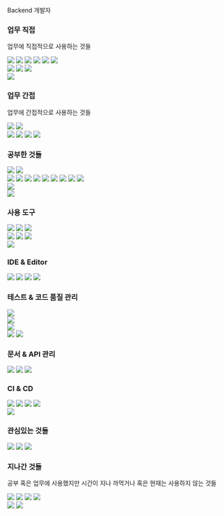 Backend 개발자

### 업무 직접
업무에 직접적으로 사용하는 것들
<div>
	<img src="https://img.shields.io/badge/Java-FFFFFF?style=for-the-badge&logo=openjdk&logoColor=black" />
	<img src="https://img.shields.io/badge/Spring-6DB33F?style=for-the-badge&logo=spring&logoColor=white" />
	<img src="https://img.shields.io/badge/SpringBoot-6DB33F?style=for-the-badge&logo=springboot&logoColor=white" />
	<img src="https://img.shields.io/badge/SpringCloud-6DB33F?style=for-the-badge&logo=spring&logoColor=white" />
	<img src="https://img.shields.io/badge/SpringSecurity-6DB33F?style=for-the-badge&logo=springsecurity&logoColor=white" />
	<img src="https://img.shields.io/badge/Hibernate-59666C?style=for-the-badge&logo=hibernate&logoColor=white" />
</div>

<div>
	<img src="https://img.shields.io/badge/MySQL-4479A1?style=for-the-badge&logo=mysql&logoColor=white" />
	<img src="https://img.shields.io/badge/Mariadb-003545?style=for-the-badge&logo=mariadb&logoColor=white" />
	<img src="https://img.shields.io/badge/MSSQL-CC2927?style=for-the-badge&logo=microsoftsqlserver&logoColor=white" />
</div>
<div>
	<img src="https://img.shields.io/badge/ApacheTomcat-F8DC75?style=for-the-badge&logo=apachetomcat&logoColor=white" />
</div>

### 업무 간접
업무에 간접적으로 사용하는 것들
<div>
	<img src="https://img.shields.io/badge/HTML-E34F26?style=for-the-badge&logo=html5&logoColor=white" />
	<img src="https://img.shields.io/badge/CSS-1572B6?style=for-the-badge&logo=css3&logoColor=white" />
</div>
<div>
	<img src="https://img.shields.io/badge/Redis-DC382D?style=for-the-badge&logo=redis&logoColor=white" />
	<img src="https://img.shields.io/badge/MongoDB-47A248?style=for-the-badge&logo=mongodb&logoColor=white" />
	<img src="https://img.shields.io/badge/Elasticsearch-005571?style=for-the-badge&logo=elasticsearch&logoColor=white" />
	<img src="https://img.shields.io/badge/InfluxDB-22ADF6?style=for-the-badge&logo=influxdb&logoColor=white" />
</div>


### 공부한 것들

<div>
	<img src="https://img.shields.io/badge/Vaadin-00B4F0?style=for-the-badge&logo=vaadin&logoColor=white" />
	<img src="https://img.shields.io/badge/Python-3776AB?style=for-the-badge&logo=python&logoColor=white" />
</div>
<div>
	<img src="https://img.shields.io/badge/JavaScript-F7DF1E?style=for-the-badge&logo=javascript&logoColor=white" />
	<img src="https://img.shields.io/badge/TypeScript-3178C6?style=for-the-badge&logo=typescript&logoColor=white" />
	<img src="https://img.shields.io/badge/Node.Js-339933?style=for-the-badge&logo=nodedotjs&logoColor=white" />
	<img src="https://img.shields.io/badge/Vue.Js-4FC08D?style=for-the-badge&logo=vuedotjs&logoColor=white" />
	<img src="https://img.shields.io/badge/Nuxt.Js-4FC08D?style=for-the-badge&logo=nuxtdotjs&logoColor=white" />
	<img src="https://img.shields.io/badge/Svelte-FF3E00?style=for-the-badge&logo=svelte&logoColor=white" />
	<img src="https://img.shields.io/badge/Vite-646CFF?style=for-the-badge&logo=vite&logoColor=white" />
	<img src="https://img.shields.io/badge/bootstrap-7953B3?style=for-the-badge&logo=bootstrap&logoColor=white" />
	<img src="https://img.shields.io/badge/tailwindcss-06B6D4?style=for-the-badge&logo=tailwindcss&logoColor=white" />
</div>
<div>
	<img src="https://img.shields.io/badge/Prometheus-E6522C?style=for-the-badge&logo=prometheus&logoColor=white" />
</div>
<div>
	<img src="https://img.shields.io/badge/RabbitMQ-FF6600?style=for-the-badge&logo=rabbitmq&logoColor=white" />
</div>

### 사용 도구

<div>
	<img src="https://img.shields.io/badge/Git-F05032?style=for-the-badge&logo=git&logoColor=white" />
	<img src="https://img.shields.io/badge/Github-181717?style=for-the-badge&logo=github&logoColor=white" />
	<img src="https://img.shields.io/badge/GitIgnore-204ECF?style=for-the-badge&logo=gitignoredotio&logoColor=white" />
</div>

<div>
	<img src="https://img.shields.io/badge/Kibana-005571?style=for-the-badge&logo=kibana&logoColor=white" />
	<img src="https://img.shields.io/badge/Grafana-F46800?style=for-the-badge&logo=grafana&logoColor=white" />
	<img src="https://img.shields.io/badge/OpenTelemetry-000000?style=for-the-badge&logo=opentelemetry&logoColor=white" />
</div>

<div>
	<img src="https://img.shields.io/badge/ApacheMaven-C71A36?style=for-the-badge&logo=apachemaven&logoColor=white" />
</div>



### IDE & Editor
<div>
	<img src="https://img.shields.io/badge/SpringToolSuite-6DB33F?style=for-the-badge&logo=spring&logoColor=white" />
	<img src="https://img.shields.io/badge/EclipseIDE-2C2255?style=for-the-badge&logo=eclipseide&logoColor=white" />
	<img src="https://img.shields.io/badge/Notepad++-90E59A?style=for-the-badge&logo=notepadplusplus&logoColor=white" />
	<img src="https://img.shields.io/badge/VisualStudioCode-007ACC?style=for-the-badge&logo=visualstudiocode&logoColor=white" />
</div>

### 테스트 & 코드 품질 관리
<div>
	<img src="https://img.shields.io/badge/JUnit5-25A162?style=for-the-badge&logo=junit5&logoColor=white" />
</div>
<div>
	<img src="https://img.shields.io/badge/ApacheJMeter-D22128?style=for-the-badge&logo=apachejmeter&logoColor=white" />
</div>
<div>
	<img src="https://img.shields.io/badge/Selenium-43B02A?style=for-the-badge&logo=selenium&logoColor=white" />
</div>
<div>
	<img src="https://img.shields.io/badge/Sonarqube-4E9BCD?style=for-the-badge&logo=sonarqube&logoColor=white" />
	<img src="https://img.shields.io/badge/Sonarlint-CB2029?style=for-the-badge&logo=sonarlint&logoColor=white" />
</div>

### 문서 & API 관리
<div>
	<img src="https://img.shields.io/badge/Asciidoctor-E40046?style=for-the-badge&logo=asciidoctor&logoColor=white" />
	<img src="https://img.shields.io/badge/Markdown-000000?style=for-the-badge&logo=markdown&logoColor=white" />
	<img src="https://img.shields.io/badge/Swagger-85EA2D?style=for-the-badge&logo=swagger&logoColor=white" />
</div>

### CI & CD
<div>
	<img src="https://img.shields.io/badge/Jenkins-D24939?style=for-the-badge&logo=jenkins&logoColor=white" />
	<img src="https://img.shields.io/badge/Spinnaker-139BB4?style=for-the-badge&logo=spinnaker&logoColor=white" />
	<img src="https://img.shields.io/badge/Docker-2496ED?style=for-the-badge&logo=docker&logoColor=white" />
	<img src="https://img.shields.io/badge/Kubernetes-326CE5?style=for-the-badge&logo=kubernetes&logoColor=white" />
</div>
<div>
	<img src="https://img.shields.io/badge/Rancher-0075A8?style=for-the-badge&logo=rancher&logoColor=white" />
</div>

### 관심있는 것들

<div>
	<img src="https://img.shields.io/badge/ApacheCassandra-1287B1?style=for-the-badge&logo=apachecassandra&logoColor=white" />
	<img src="https://img.shields.io/badge/ApacheKafka-231F20?style=for-the-badge&logo=apachekafka&logoColor=white" />
	<img src="https://img.shields.io/badge/OpenCV-5C3EE8?style=for-the-badge&logo=opencv&logoColor=white" />
</div>

### 지나간 것들
공부 혹은 업무에 사용했지만 시간이 지나 까먹거나 혹은 현재는 사용하지 않는 것들

<div>
	<img src="https://img.shields.io/badge/PHP-7777BB4?style=for-the-badge&logo=php&logoColor=white" />
	<img src="https://img.shields.io/badge/ASP-000000?style=for-the-badge&logo=asp&logoColor=white" />
	<img src="https://img.shields.io/badge/Scala-DC322F?style=for-the-badge&logo=scala&logoColor=white" />
	<img src="https://img.shields.io/badge/ApacheSpark-E25A1C?style=for-the-badge&logo=apachespark&logoColor=white" />
</div>
<div>
	<img src="https://img.shields.io/badge/JQuery-0769AD?style=for-the-badge&logo=jquery&logoColor=white" />
	<img src="https://img.shields.io/badge/Backbone.js-0071B5?style=for-the-badge&logo=backbonedotjs&logoColor=white" />
</div>
